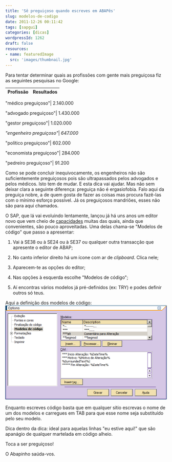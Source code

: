 ```yaml
---
title: 'Sê preguiçoso quando escreves em ABAPês'
slug: modelos-de-codigo
date: 2011-12-26 00:11:42
tags: [sapgui]
categories: [dicas]
wordpressId: 1262
draft: false
resources:
- name: featuredImage
  src: 'images/thumbnail.jpg'
---
```

Para tentar determinar quais as profissões com gente mais preguiçosa fiz as seguintes pesquisas no Google:

Profissão| Resultados
---|---

"médico preguiçoso"| 2.140.000

"advogado preguiçoso"| 1.430.000

"gestor preguiçoso"| 1.020.000

_"engenheiro preguiçoso"_|  _647.000_

"político preguiçoso"| 602.000

"economista preguiçoso"| 284.000

"pedreiro preguiçoso"| 91.200

Como se pode concluir inequivocamente, os engenheiros não são suficientemente preguiçosos pois são ultrapassados pelos advogados e pelos médicos. Isto tem de mudar. E esta dica vai ajudar. Mas não sem deixar clara a seguinte diferença: preguiça não é ergasiofobia. Falo aqui da preguiça nobre, a de quem gosta de fazer as coisas mas procura fazê-las com o mínimo esforço possível. Já os preguiçosos mandriões, esses não são para aqui chamados.

O SAP, que lá vai evoluindo lentamente, lançou já há uns anos um editor novo que vem cheio de [capacidades][1] muitas das quais, ainda que convenientes, são pouco aproveitadas. Uma delas chama-se "Modelos de código" que passo a apresentar:

<!--more-->

  1. Vai à SE38 ou à SE24 ou à SE37 ou qualquer outra transacção que apresente o editor de ABAP;

  2. No canto inferior direito há um ícone com ar de _clipboard_. Clica nele;

  3. Aparecem-te as opções do editor;

  4. Nas opções à esquerda escolhe "Modelos de código";

  5. Aí encontras vários modelos já pré-definidos (ex: TRY) e podes definir outros só teus.

Aqui a definição dos modelos de código:
![image][2]

Enquanto escreves código basta que em qualquer sítio escrevas o nome de um dos modelos e carregues em TAB para que esse nome seja substituído pelo seu modelo.

Dica dentro da dica: ideal para aquelas linhas "eu estive aqui!" que são apanágio de qualquer martelada em código alheio.

Toca a ser preguiçoso!

O Abapinho saúda-vos.

   [1]: https://wiki.sdn.sap.com/wiki/display/ABAP/New+ABAP+Editor
   [2]: images/modelo_codigo_abap.png (modelo_codigo_abap)
